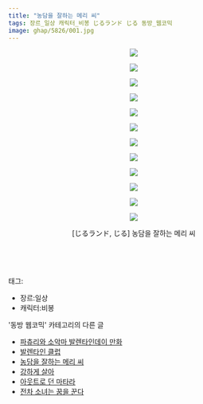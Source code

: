 ```yaml
---
title: "농담을 잘하는 메리 씨"
tags: 장르_일상 캐릭터_비봉 じるランド じる 동방_웹코믹
image: ghap/5826/001.jpg
---
```

<div class="article">
<p style="text-align: center; clear: none; float: none;"><img src="{{ site.nasurl }}/ghap/5826/001.jpg"/></p>
<p style="text-align: center; clear: none; float: none;"><img src="{{ site.nasurl }}/ghap/5826/002.jpg"/></p>
<p style="text-align: center; clear: none; float: none;"><img src="{{ site.nasurl }}/ghap/5826/003.jpg"/></p>
<p style="text-align: center; clear: none; float: none;"><img src="{{ site.nasurl }}/ghap/5826/004.jpg"/></p>
<p style="text-align: center; clear: none; float: none;"><img src="{{ site.nasurl }}/ghap/5826/005.jpg"/></p>
<p style="text-align: center; clear: none; float: none;"><img src="{{ site.nasurl }}/ghap/5826/006.jpg"/></p>
<p style="text-align: center; clear: none; float: none;"><img src="{{ site.nasurl }}/ghap/5826/007.jpg"/></p>
<p style="text-align: center; clear: none; float: none;"><img src="{{ site.nasurl }}/ghap/5826/008.jpg"/></p>
<p style="text-align: center; clear: none; float: none;"><img src="{{ site.nasurl }}/ghap/5826/009.jpg"/></p>
<p style="text-align: center; clear: none; float: none;"><img src="{{ site.nasurl }}/ghap/5826/010.jpg"/></p>
<p style="text-align: center; clear: none; float: none;"><img src="{{ site.nasurl }}/ghap/5826/011.jpg"/></p>
<p style="text-align: center; clear: none; float: none;"><img src="{{ site.nasurl }}/ghap/5826/012.jpg"/></p>
<p style="text-align: center; clear: none; float: none;">[じるランド, じる] 농담을 잘하는 메리 씨</p>
<p style="text-align: center; clear: none; float: none;"><br/></p>
<p><br/></p>
</div><div class="tagTrail">
<p>태그: </p>
<ul>
<li>장르:일상</li>
<li>캐릭터:비봉</li>
</ul>
</div><div class="another">
<p>'동방 웹코믹' 카테고리의 다른 글</p>
<ul>
<li><a href="/2019-02-15-ghap_5836">파츄리와 소악마 발렌타인데이 만화</a></li>
<li><a href="/2019-02-15-ghap_5827">발렌타인 클럽</a></li>
<li><a href="/2019-02-15-ghap_5826">농담을 잘하는 메리 씨</a></li>
<li><a href="/2019-02-11-ghap_5802">강하게 살아</a></li>
<li><a href="/2019-02-11-ghap_5795">아웃트로 던 마타라</a></li>
<li><a href="/2019-02-10-ghap_5779">전차 소녀는 꿈을 꾼다</a></li>
</ul>
</div>